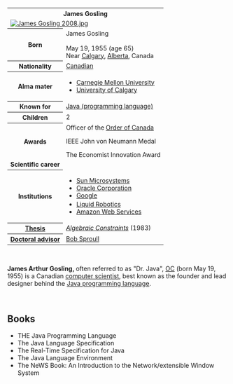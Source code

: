 <table class="infobox biography vcard">
<tbody>
<tr>
<th colspan="2">
<div class="fn">James Gosling</div>
</th>
</tr>
<tr>
<td colspan="2"><a class="image" href="220px-James_Gosling_2008.jpg"><img src="220px-James_Gosling_2008.jpg" srcset="220px-James_Gosling_2008.jpg" alt="James Gosling 2008.jpg" width="220" height="221" data-file-width="1460" data-file-height="1469" /></a></td>
</tr>
<tr>
<th scope="row">Born</th>
<td>
<div class="nickname">James Gosling</div>
<br />May 19, 1955<span class="noprint ForceAgeToShow">&nbsp;(age&nbsp;65)</span><br />
<div class="birthplace">Near&nbsp;<a class="mw-redirect" title="Calgary, Alberta" href="https://en.wikipedia.org/wiki/Calgary,_Alberta">Calgary</a>,&nbsp;<a title="Alberta" href="https://en.wikipedia.org/wiki/Alberta">Alberta</a>, Canada</div>
</td>
</tr>
<tr>
<th scope="row">Nationality</th>
<td class="category"><a title="Canadians" href="https://en.wikipedia.org/wiki/Canadians">Canadian</a></td>
</tr>
<tr>
<th scope="row">Alma&nbsp;mater</th>
<td>
<div class="plainlist">
<ul>
<li><a title="Carnegie Mellon University" href="https://en.wikipedia.org/wiki/Carnegie_Mellon_University">Carnegie Mellon University</a></li>
<li><a title="University of Calgary" href="https://en.wikipedia.org/wiki/University_of_Calgary">University of Calgary</a></li>
</ul>
</div>
</td>
</tr>
<tr>
<th scope="row">Known&nbsp;for</th>
<td><a title="Java (programming language)" href="https://en.wikipedia.org/wiki/Java_(programming_language)">Java (programming language)</a></td>
</tr>
<tr>
<th scope="row">Children</th>
<td>2</td>
</tr>
<tr>
<th scope="row">Awards</th>
<td>Officer of the&nbsp;<a title="Order of Canada" href="https://en.wikipedia.org/wiki/Order_of_Canada">Order of Canada</a>
<p>IEEE John von Neumann Medal</p>
The Economist Innovation Award</td>
</tr>
<tr>
<td colspan="2"><strong>Scientific career</strong></td>
</tr>
<tr>
<th scope="row">Institutions</th>
<td>
<div class="plainlist">
<ul>
<li><a title="Sun Microsystems" href="https://en.wikipedia.org/wiki/Sun_Microsystems">Sun Microsystems</a></li>
<li><a title="Oracle Corporation" href="https://en.wikipedia.org/wiki/Oracle_Corporation">Oracle Corporation</a></li>
<li><a title="Google" href="https://en.wikipedia.org/wiki/Google">Google</a></li>
<li><a title="Liquid Robotics" href="https://en.wikipedia.org/wiki/Liquid_Robotics">Liquid Robotics</a><sup id="cite_ref-nighthacks1_1-0" class="reference"></sup></li>
<li><a title="Amazon Web Services" href="https://en.wikipedia.org/wiki/Amazon_Web_Services">Amazon Web Services</a></li>
</ul>
</div>
</td>
</tr>
<tr>
<th scope="row"><a title="Thesis" href="https://en.wikipedia.org/wiki/Thesis">Thesis</a></th>
<td><a class="external text" href="CMU-CS-83-132.pdf" rel="nofollow"><em>Algebraic Constraints</em></a>&nbsp;(1983)</td>
</tr>
<tr>
<th scope="row"><a title="Doctoral advisor" href="https://en.wikipedia.org/wiki/Doctoral_advisor">Doctoral advisor</a></th>
<td><a title="Bob Sproull" href="https://en.wikipedia.org/wiki/Bob_Sproull">Bob Sproull</a></td>
</tr>
</tbody>
</table>

</br>

<p><strong>James Arthur Gosling,&nbsp;</strong>often referred to as "Dr. Java",&nbsp;<a title="Order of Canada" href="https://en.wikipedia.org/wiki/Order_of_Canada">OC</a>&nbsp;(born May 19, 1955) is a Canadian&nbsp;<a title="Computer scientist" href="https://en.wikipedia.org/wiki/Computer_scientist">computer scientist</a>, best known as the founder and lead designer behind the&nbsp;<a title="Java (programming language)" href="https://en.wikipedia.org/wiki/Java_(programming_language)">Java programming language</a>.</p>


</br>











<h2> Books </h2>
<ul>
 <li><a target="_blank" href="https://github.com/manjunath5496/James-Gosling-Books/blob/master/gos(1).pdf" style="text-decoration:none;">THE Java Programming Language</a></li>
  
<li><a target="_blank" href="https://github.com/manjunath5496/James-Gosling-Books/blob/master/gos(2).pdf" style="text-decoration:none;">The Java Language Specification</a></li>  
  
<li><a target="_blank" href="https://github.com/manjunath5496/James-Gosling-Books/blob/master/gos(3).pdf" style="text-decoration:none;">The Real-Time Specification for Java</a></li>
                               
 <li><a target="_blank" href="https://github.com/manjunath5496/James-Gosling-Books/blob/master/gos(4).pdf" style="text-decoration:none;">The Java Language Environment</a></li>                              
<li><a target="_blank" href="https://github.com/manjunath5496/James-Gosling-Books/blob/master/gos(5).pdf" style="text-decoration:none;"> The NeWS Book: An Introduction to the Network/extensible Window System </a></li>
</ul>
